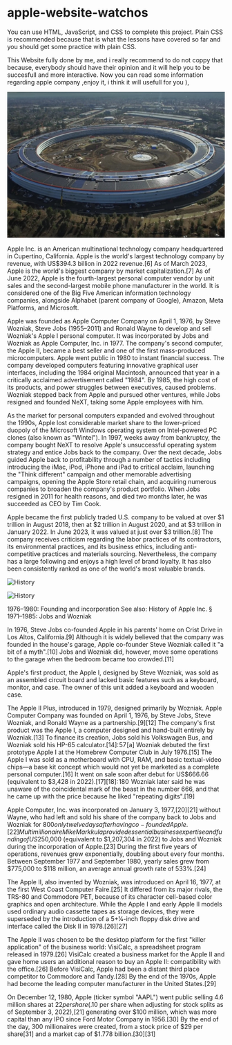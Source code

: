 # apple-website-watchos
You can use HTML, JavaScript, and CSS to complete this project. Plain CSS is recommended because that is what the lessons have covered so far and you should get some practice with plain CSS.

This Website fully done by me, and i really recommend to do not coppy that because, everybody should have their opinion and it will help you to be succesfull and more interactive.
 Now you can read some information regarding apple company ,enjoy it, i think it will usefull for you ),


![Apple Ink](https://github.com/AndyMagwayer/apple-website-watchos/blob/main/apple-img-1.jpg)

Apple Inc. is an American multinational technology company headquartered in Cupertino, California. Apple is the world's largest technology company by revenue, with US$394.3 billion in 2022 revenue.[6] As of March 2023, Apple is the world's biggest company by market capitalization.[7] As of June 2022, Apple is the fourth-largest personal computer vendor by unit sales and the second-largest mobile phone manufacturer in the world. It is considered one of the Big Five American information technology companies, alongside Alphabet (parent company of Google), Amazon, Meta Platforms, and Microsoft.

Apple was founded as Apple Computer Company on April 1, 1976, by Steve Wozniak, Steve Jobs (1955–2011) and Ronald Wayne to develop and sell Wozniak's Apple I personal computer. It was incorporated by Jobs and Wozniak as Apple Computer, Inc. in 1977. The company's second computer, the Apple II, became a best seller and one of the first mass-produced microcomputers. Apple went public in 1980 to instant financial success. The company developed computers featuring innovative graphical user interfaces, including the 1984 original Macintosh, announced that year in a critically acclaimed advertisement called "1984". By 1985, the high cost of its products, and power struggles between executives, caused problems. Wozniak stepped back from Apple and pursued other ventures, while Jobs resigned and founded NeXT, taking some Apple employees with him.

As the market for personal computers expanded and evolved throughout the 1990s, Apple lost considerable market share to the lower-priced duopoly of the Microsoft Windows operating system on Intel-powered PC clones (also known as "Wintel"). In 1997, weeks away from bankruptcy, the company bought NeXT to resolve Apple's unsuccessful operating system strategy and entice Jobs back to the company. Over the next decade, Jobs guided Apple back to profitability through a number of tactics including introducing the iMac, iPod, iPhone and iPad to critical acclaim, launching the "Think different" campaign and other memorable advertising campaigns, opening the Apple Store retail chain, and acquiring numerous companies to broaden the company's product portfolio. When Jobs resigned in 2011 for health reasons, and died two months later, he was succeeded as CEO by Tim Cook.

Apple became the first publicly traded U.S. company to be valued at over $1 trillion in August 2018, then at $2 trillion in August 2020, and at $3 trillion in January 2022. In June 2023, it was valued at just over $3 trillion.[8] The company receives criticism regarding the labor practices of its contractors, its environmental practices, and its business ethics, including anti-competitive practices and materials sourcing. Nevertheless, the company has a large following and enjoys a high level of brand loyalty. It has also been consistently ranked as one of the world's most valuable brands.


![History](https://github.com/AndyMagwayer/apple-website-watchos/blob/main/apple-iimg-2.avif)

![History](https://github.com/{username}/{repository}/raw/{branch}/{path}/image.png)



1976–1980: Founding and incorporation
See also: History of Apple Inc. § 1971–1985: Jobs and Wozniak

In 1976, Steve Jobs co-founded Apple in his parents' home on Crist Drive in Los Altos, California.[9] Although it is widely believed that the company was founded in the house's garage, Apple co-founder Steve Wozniak called it "a bit of a myth".[10] Jobs and Wozniak did, however, move some operations to the garage when the bedroom became too crowded.[11]

Apple's first product, the Apple I, designed by Steve Wozniak, was sold as an assembled circuit board and lacked basic features such as a keyboard, monitor, and case. The owner of this unit added a keyboard and wooden case.

The Apple II Plus, introduced in 1979, designed primarily by Wozniak.
Apple Computer Company was founded on April 1, 1976, by Steve Jobs, Steve Wozniak, and Ronald Wayne as a partnership.[9][12] The company's first product was the Apple I, a computer designed and hand-built entirely by Wozniak.[13] To finance its creation, Jobs sold his Volkswagen Bus, and Wozniak sold his HP-65 calculator.[14]: 57 [a] Wozniak debuted the first prototype Apple I at the Homebrew Computer Club in July 1976.[15] The Apple I was sold as a motherboard with CPU, RAM, and basic textual-video chips—a base kit concept which would not yet be marketed as a complete personal computer.[16] It went on sale soon after debut for US$666.66 (equivalent to $3,428 in 2022).[17][18]: 180  Wozniak later said he was unaware of the coincidental mark of the beast in the number 666, and that he came up with the price because he liked "repeating digits".[19]

Apple Computer, Inc. was incorporated on January 3, 1977,[20][21] without Wayne, who had left and sold his share of the company back to Jobs and Wozniak for $800 only twelve days after having co-founded Apple.[22] Multimillionaire Mike Markkula provided essential business expertise and funding of US$250,000 (equivalent to $1,207,304 in 2022) to Jobs and Wozniak during the incorporation of Apple.[23] During the first five years of operations, revenues grew exponentially, doubling about every four months. Between September 1977 and September 1980, yearly sales grew from $775,000 to $118 million, an average annual growth rate of 533%.[24]

The Apple II, also invented by Wozniak, was introduced on April 16, 1977, at the first West Coast Computer Faire.[25] It differed from its major rivals, the TRS-80 and Commodore PET, because of its character cell-based color graphics and open architecture. While the Apple I and early Apple II models used ordinary audio cassette tapes as storage devices, they were superseded by the introduction of a 5+1⁄4-inch floppy disk drive and interface called the Disk II in 1978.[26][27]

The Apple II was chosen to be the desktop platform for the first "killer application" of the business world: VisiCalc, a spreadsheet program released in 1979.[26] VisiCalc created a business market for the Apple II and gave home users an additional reason to buy an Apple II: compatibility with the office.[26] Before VisiCalc, Apple had been a distant third place competitor to Commodore and Tandy.[28] By the end of the 1970s, Apple had become the leading computer manufacturer in the United States.[29]

On December 12, 1980, Apple (ticker symbol "AAPL") went public selling 4.6 million shares at $22 per share ($.10 per share when adjusting for stock splits as of September 3, 2022),[21] generating over $100 million, which was more capital than any IPO since Ford Motor Company in 1956.[30] By the end of the day, 300 millionaires were created, from a stock price of $29 per share[31] and a market cap of $1.778 billion.[30][31]




 
